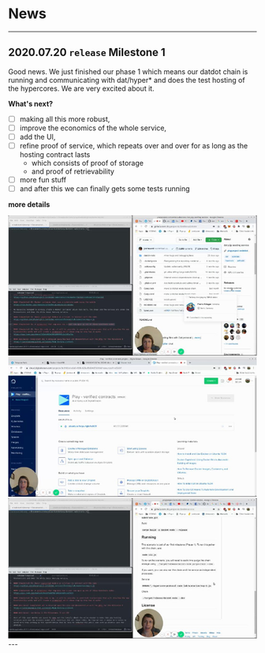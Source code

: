 # News

---

## 2020.07.20 `release` Milestone 1
Good news. We just finished our phase 1 which means our datdot chain is running and communicating with dat/hyper* and does the test hosting of the hypercores. 
We are very excited about it.

**What's next?**
* [ ] making all this more robust, 
* [ ] improve the economics of the whole service,
* [ ] add the UI,
* [ ] refine proof of service, which repeats over and over for as long as the hosting contract lasts
  * which consists of proof of storage
  * and proof of retrievability
* [ ] more fun stuff 
* [ ] and after this we can finally gets some tests running

**more details**

<a href="https://www.loom.com/share/9a861cffba244c089efa094e15979cd2" target="_blank">
  <img src="packages/datdot/blob/2020.07.20-milestone1/video1.jpeg" alt="video1">
</a>
<a href="https://www.loom.com/share/43670f31c0be42029d5d968da5ae3eb2" target="_blank">
  <img src="packages/datdot/blob/2020.07.20-milestone1/video2.jpeg" alt="video2">
</a>
<a href="https://www.loom.com/share/7d0aee905e26412894904c2c6efacfac" target="_blank">
  <img src="packages/datdot/blob/2020.07.20-milestone1/video3.jpeg" alt="video3">
</a>
---



